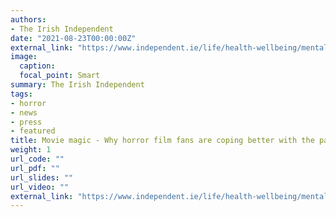 ```yaml
---
authors:
- The Irish Independent
date: "2021-08-23T00:00:00Z"
external_link: "https://www.independent.ie/life/health-wellbeing/mental-health/movie-magic-why-horror-film-fans-are-coping-better-with-the-pandemic-40775296.html"
image:
  caption:
  focal_point: Smart
summary: The Irish Independent
tags:
- horror
- news
- press
- featured
title: Movie magic - Why horror film fans are coping better with the pandemic
weight: 1
url_code: ""
url_pdf: ""
url_slides: ""
url_video: ""
external_link: "https://www.independent.ie/life/health-wellbeing/mental-health/movie-magic-why-horror-film-fans-are-coping-better-with-the-pandemic-40775296.html"
---
```

